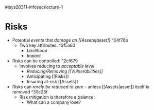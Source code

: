 #isys20311-infosec/lecture-1 
# Risks

- Potential *events* that *damage an [[Assets|asset]]* ^04f76b
	- Two key attributes: ^3f5a60
		- *Likelihood* 
		- *Impact*
- Risks can be controlled: ^2cf679
	- Involves reducing to *acceptable level*
		- *Reducing/Removing [[Vulnerabilities]]*
		- Anticipating [[Risks]]
		- Insuring at-risk [[Assets]]
- Risks can *rarely be reduced to zero* - unless [[Assets|asset]] itself is removed ^30c25f
	- Risk mitigation is therefore a balance:
		- What can a company lose?